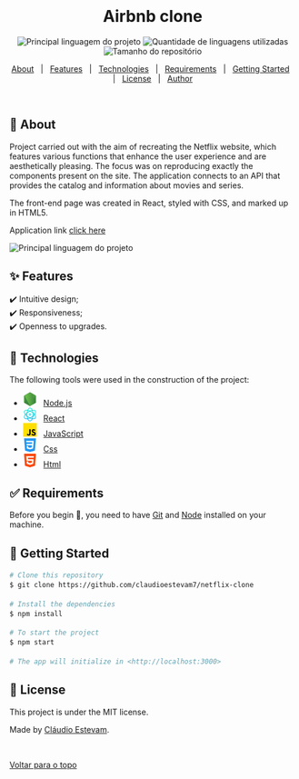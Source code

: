 <div align="center" id="top"> 
  &#xa0;
</div>


<!-- Titulo -->
<h1 align="center">Airbnb clone</h1>


<!-- Icones iniciais -->
<p align="center">
  <img alt="Principal linguagem do projeto" src="https://img.shields.io/github/languages/top/claudioestevam7/netflix-clone?color=f48915">

  <img alt="Quantidade de linguagens utilizadas" src="https://img.shields.io/github/languages/count/claudioestevam7/netflix-clone?color=f48915">

  <img alt="Tamanho do repositório" src="https://img.shields.io/github/repo-size/claudioestevam7/netflix-clone?color=f48915">

  <!-- <img alt="Licença" src="https://img.shields.io/github/license/claudioestevam7/GymProject?color=f48915"> -->

  <!-- <img alt="Github issues" src="https://img.shields.io/github/issues/claudioestevam7/GymProject?color=56BEB8" />

  <img alt="Github forks" src="https://img.shields.io/github/forks/claudioestevam7/GymProject?color=56BEB8" />

  <img alt="Github stars" src="https://img.shields.io/github/stars/claudioestevam7/GymProject?color=56BEB8" /> -->
</p>

<!-- Status -->


<!-- Topicos -->
<p align="center">
  <a href="#dart-sobre">About</a> &#xa0; | &#xa0; 
  <a href="#sparkles-funcionalidades">Features</a> &#xa0; | &#xa0;
  <a href="#rocket-tecnologias">Technologies</a> &#xa0; | &#xa0;
  <a href="#white_check_mark-pré-requisitos">Requirements</a> &#xa0; | &#xa0;
  <a href="#checkered_flag-começando">Getting Started</a> &#xa0; | &#xa0;
  <a href="#memo-licença">License</a> &#xa0; | &#xa0;
  <a href="https://github.com/claudioestevam7" target="_blank">Author</a>
</p>

<br>



## :dart: About

Project carried out with the aim of recreating the Netflix website, which features various functions that enhance the user experience and are aesthetically pleasing. The focus was on reproducing exactly the components present on the site. The application connects to an API that provides the catalog and information about movies and series.

The front-end page was created in React, styled with CSS, and marked up in HTML5.


Application link [click here](https://clone-netflix-site.netlify.app/)


<img  alt="Principal linguagem do projeto" src="/sitevideo.gif" style="borderRadius=5">




## :sparkles: Features

:heavy_check_mark: Intuitive design;\
:heavy_check_mark: Responsiveness;\
:heavy_check_mark: Openness to upgrades.





## :rocket:  Technologies

The following tools were used in the construction of the project:

- <img alt="node" src="node.png"> &#xa0; [Node.js](https://nodejs.org/en/)
- <img alt="react" src="react.png"> &#xa0; [React](https://pt-br.reactjs.org/)
- <img alt="js" src="js.png"> &#xa0; [JavaScript](https://pt-br.reactjs.org/)
- <img alt="css" src="css.png"> &#xa0; [Css](https://pt-br.reactjs.org/)
- <img alt="html" src="html.png"> &#xa0; [Html](https://pt-br.reactjs.org/)

## :white_check_mark: Requirements

Before you begin :checkered_flag:, you need to have [Git](https://git-scm.com) and [Node](https://nodejs.org/en/) installed on your machine.



## :checkered_flag: Getting Started

```bash
# Clone this repository
$ git clone https://github.com/claudioestevam7/netflix-clone

# Install the dependencies
$ npm install

# To start the project
$ npm start

# The app will initialize in <http://localhost:3000>
```

## :memo: License

This project is under the MIT license.


Made by <a href="https://github.com/claudioestevam7" target="_blank">Cláudio Estevam</a>.

&#xa0;

<a href="#top">Voltar para o topo</a>